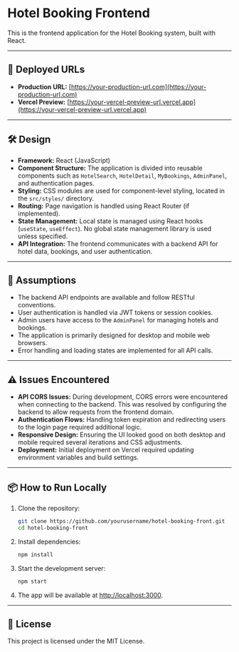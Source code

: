 # Hotel Booking Frontend

This is the frontend application for the Hotel Booking system, built with React.

---

## 🚀 Deployed URLs

- **Production URL:** [https://your-production-url.com](https://your-production-url.com)
- **Vercel Preview:** [https://your-vercel-preview-url.vercel.app](https://your-vercel-preview-url.vercel.app)

---

## 🛠️ Design

- **Framework:** React (JavaScript)
- **Component Structure:** The application is divided into reusable components such as `HotelSearch`, `HotelDetail`, `MyBookings`, `AdminPanel`, and authentication pages.
- **Styling:** CSS modules are used for component-level styling, located in the `src/styles/` directory.
- **Routing:** Page navigation is handled using React Router (if implemented).
- **State Management:** Local state is managed using React hooks (`useState`, `useEffect`). No global state management library is used unless specified.
- **API Integration:** The frontend communicates with a backend API for hotel data, bookings, and user authentication.

---

## 📝 Assumptions

- The backend API endpoints are available and follow RESTful conventions.
- User authentication is handled via JWT tokens or session cookies.
- Admin users have access to the `AdminPanel` for managing hotels and bookings.
- The application is primarily designed for desktop and mobile web browsers.
- Error handling and loading states are implemented for all API calls.

---

## ⚠️ Issues Encountered

- **API CORS Issues:** During development, CORS errors were encountered when connecting to the backend. This was resolved by configuring the backend to allow requests from the frontend domain.
- **Authentication Flows:** Handling token expiration and redirecting users to the login page required additional logic.
- **Responsive Design:** Ensuring the UI looked good on both desktop and mobile required several iterations and CSS adjustments.
- **Deployment:** Initial deployment on Vercel required updating environment variables and build settings.

---

## 📦 How to Run Locally

1. Clone the repository:
   ```bash
   git clone https://github.com/yourusername/hotel-booking-front.git
   cd hotel-booking-front
   ```
2. Install dependencies:
   ```bash
   npm install
   ```
3. Start the development server:
   ```bash
   npm start
   ```
4. The app will be available at [http://localhost:3000](http://localhost:3000).

---

## 📄 License

This project is licensed under the MIT License.

